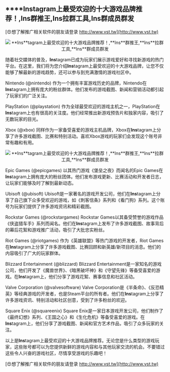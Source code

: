 ## ****Ins**tagram上最受欢迎的十大游戏品牌推荐！,**Ins**群推王,**Ins**拉群工具,**Ins**群成员群发**

[😍想了解推广相关软件的朋友请登录 http://www.vst.tw](http://www.vst.tw)

 <center><img src="https://vst.tw/MP4/tuiguang/png/4.png" alt="**Ins**tagram上最受欢迎的十大游戏品牌推荐！,**Ins**群推王,**Ins**拉群工具,**Ins**群成员群发"></center>

随着社交媒体的普及，**Ins**tagram已成为玩家们展示游戏爱好和寻找新游戏的热门平台。在这里，我们将为您介绍**Ins**tagram上最受欢迎的十大游戏品牌，让您不仅能够了解最新的游戏趋势，还可以参与到充满激情的游戏社区中。

Nintendo (@nintendo)
作为一个拥有丰富游戏历史的品牌，Nintendo在**Ins**tagram上拥有庞大的粉丝群体。他们发布的游戏截图、新闻和营销活动都引起了玩家们的广泛关注。

PlayStation (@playstation)
作为全球最受欢迎的游戏主机之一，PlayStation在**Ins**tagram上也有很高的关注度。他们经常推出新游戏预告片和独家内容，吸引了无数玩家的目光。

Xbox (@xbox)
同样作为一家备受喜爱的游戏主机品牌，Xbox在**Ins**tagram上分享了许多游戏截图、比赛和特别活动。喜欢Xbox游戏的玩家们会发现这个账号非常有趣和有用。

 <center><img src="https://vst.tw/MP4/tuiguang/png/3.png" alt="**Ins**tagram上最受欢迎的十大游戏品牌推荐！,**Ins**群推王,**Ins**拉群工具,**Ins**群成员群发"></center>

Epic Games (@epicgames)
以其热门游戏《堡垒之夜》而闻名的Epic Games在**Ins**tagram上拥有庞大的粉丝团体。他们发布游戏更新、比赛活动和开发者日志，让玩家们能够及时了解到最新动态。

Ubisoft (@ubisoft)
Ubisoft是一家著名的游戏开发公司，他们在**Ins**tagram上分享了自己旗下众多受欢迎的游戏，如《刺客信条》系列和《看门狗》系列。这个账号为玩家们提供了许多游戏资讯和精彩截图。

Rockstar Games (@rockstargames)
Rockstar Games以其备受赞誉的游戏作品《侠盗猎车手》系列而闻名。他们在**Ins**tagram上发布了许多游戏截图、故事背后的幕后花絮和游戏推广活动，吸引了大批忠实粉丝。

Riot Games (@riotgames)
作为《英雄联盟》等热门游戏的开发者，Riot Games在**Ins**tagram上分享了许多游戏截图、比赛回顾和新英雄/新项目的消息。他们的内容吸引了广大的玩家群体。

Blizzard Entertainment (@blizzard)
Blizzard Entertainment是一家知名的游戏公司，他们开发了《魔兽世界》、《暗黑破坏神》和《守望先锋》等备受喜爱的游戏。在**Ins**tagram上，他们分享了游戏花絮、赛事信息和社区活动。

Valve Corporation (@valvesoftware)
Valve Corporation是《半条命》、《反恐精英》等经典游戏的开发者，也是Steam平台的所有者。他们在**Ins**tagram上分享了许多游戏资讯、特别活动和社区创意，受到了许多粉丝的欢迎。

Square Enix (@squareenix)
Square Enix是一家日本游戏开发公司，他们制作了《最终幻想》系列、《王国之心》和《生化危机》等备受喜爱的游戏。在**Ins**tagram上，他们分享了游戏截图、新闻和官方艺术作品，吸引了众多玩家的关注。

以上是**Ins**tagram上最受欢迎的十大游戏品牌推荐。无论您是什么类型的游戏玩家，这些账号都可以为您提供新鲜的游戏内容和与其他玩家交流的机会。不要错过这些令人兴奋的游戏社区，尽情享受游戏的乐趣吧！

[😍想了解推广相关软件的朋友请登录 http://www.vst.tw](http://www.vst.tw)



